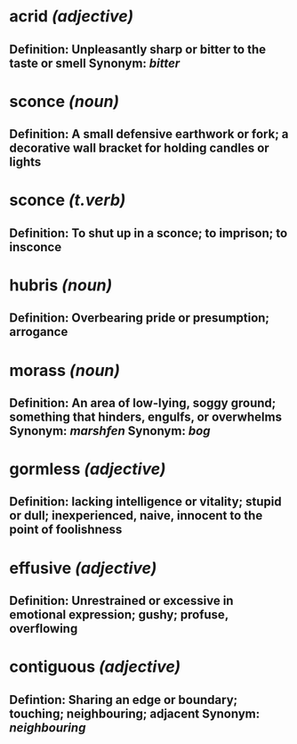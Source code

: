 # acrid *(adjective)*
**Definition:** Unpleasantly sharp or bitter to the taste or smell
**Synonym:** *bitter*
---
# sconce *(noun)*
**Definition:** A small defensive earthwork or fork; a decorative wall bracket for holding candles or lights
---
# sconce *(t.verb)*
**Definition:** To shut up in a sconce; to imprison; to insconce
---
# hubris *(noun)*
**Definition:** Overbearing pride or presumption; arrogance
---
# morass *(noun)*
**Definition:** An area of low-lying, soggy ground; something that hinders, engulfs, or overwhelms
**Synonym:** *marshfen*
**Synonym:** *bog*
---
# gormless *(adjective)*
**Definition:** lacking intelligence or vitality; stupid or dull; inexperienced, naive, innocent to the point of foolishness
---
# effusive *(adjective)*
**Definition:** Unrestrained or excessive in emotional expression; gushy; profuse, overflowing
---
# contiguous *(adjective)*
**Defintion:** Sharing an edge or boundary; touching; neighbouring; adjacent
**Synonym:** *neighbouring*
---
